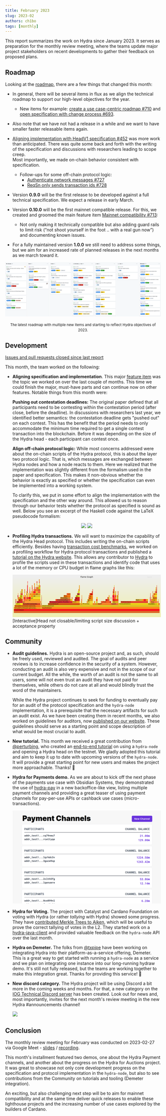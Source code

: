 ```yaml
---
title: February 2023
slug: 2023-02
authors: ch1bo
tags: [monthly]
---
```


This report summarizes the work on Hydra since January 2023. It serves as
preparation for the monthly review meeting, where the teams update major project
stakeholders on recent developments to gather their feedback on proposed plans.

## Roadmap

Looking at the [roadmap](https://github.com/orgs/input-output-hk/projects/21),
there are a few things that changed this month:

- In general, there will be several items in flux as we align the technical
  roadmap to support our high-level objectives for the year.

  + New items for example: [create a use case-centric roadmap
  #710](https://github.com/input-output-hk/hydra/issues/710) and [open
  specification with change process
  #693](https://github.com/input-output-hk/hydra/issues/693).

- Also note that we have not had a release in a while and we want to have
  smaller faster releasable items again.

- [Aligning implementation with HeadV1 specification
  #452](https://github.com/input-output-hk/hydra/issues/452) was more work than
  anticipated. There was quite some back and forth with the writing of the
  specification and discussions with researchers leading to scope creep.  
  Most importantly, we made on-chain behavior consistent with specification.
  + Follow-ups for some off-chain protocol logic:
    - [Authenticate network messages
      #727](https://github.com/input-output-hk/hydra/issues/727)
    - [ReqSn only sends transaction ids
      #728](https://github.com/input-output-hk/hydra/issues/728)
  
- Version **0.9.0** will be the first release to be developed against a full
  technical specification. We expect a release in early March.

- Version **0.10.0** will be the first mainnet compatible release. For this, we
  created and groomed the main feature item [Mainnet compatibility
  #713](https://github.com/input-output-hk/hydra/issues/713):
  - Not only making it technically compatible but also adding guard rails to
    limit risk (“not shoot yourself in the foot .. with a real gun now”) and
    documenting known issues.

- For a fully maintained version **1.0.0** we still need to address some things,
  but we aim for an increased rate of planned releases in the next months as we
  march toward it.
  
![](./img/2023-02-roadmap.png) <small><center> The latest roadmap with multiple
new items and starting to reflect Hydra objectives of 2023.</center></small>

## Development

[Issues and pull requests closed since last
report](https://github.com/input-output-hk/hydra/issues?q=is%3Aclosed+sort%3Aupdated-desc+closed%3A2023-01-24..2023-02-28)

This month, the team worked on the following:
  
- **Aligning specification and implementation**. This major [feature
  item](https://github.com/input-output-hk/hydra/issues/452) was the topic we
  worked on over the last couple of months. This time we could finish the major,
  must-have parts and can continue now on other features. Notable things from
  this month were:
  
  **Pushing out contestation deadlines:** The original paper defined that all
  participants need to be contesting within the contestation period (after
  close, before the deadline). In discussions with researchers last year, we
  identified better semantics: the contestation deadline gets "pushed out" on
  each contest. This has the benefit that the period needs to only accommodate
  the minimum time required to get a single contest transaction into the
  blockchain. Before it was depending on the size of the Hydra head - each
  participant can contest once.
  
  **Align off-chain protocol logic:** While most concerns addressed were about
  the on-chain scripts of the Hydra protocol, this is about the layer two
  protocol logic. That is, which messages are exchanged between Hydra nodes and
  how a node reacts to them. Here we realized that the implementation was
  slightly different from the formalism used in the paper and specification.
  This makes it non-obvious whether the behavior is exactly as specified or
  whether the specification can even be implemented into a working system.
  
  To clarify this, we put in some effort to align the implementation with the
  specification and the other way around. This allowed us to reason through our
  behavior tests whether the protocol as specified is sound as well. Below you
  see an excerpt of the Haskell code against the LaTeX pseudocode formalism:
  
  <center> <img src={require("./img/2023-02-logic-haskell.png").default}
    style={{width: 310}} /> <img
    src={require("./img/2023-02-logic-latex.png").default} style={{width: 250}}
    /> </center>
 
- **Profiling Hydra transactions.** We will want to maximize the capability of
  the Hydra Head protocol. This includes writing the on-chain scripts
  efficiently. Besides having [transaction cost
  benchmarks](https://hydra.family/head-protocol/benchmarks/transaction-cost/),
  we worked on a profiling workflow for Hydra protocol transactions and
  published a [tutorial on the Hydra
  website](https://hydra.family/head-protocol/benchmarks/profiling). This allows
  any contributor to [Hydra](https://github.com/input-output-hk/hydra) to
  profile the scripts used in these transactions and identify code that uses a
  lot of the memory or CPU budget in flame graphs like this:
  
  ![](../benchmarks/profile-mem.svg) [Interactive]Head not closable/limiting
  script size discussion + acceptance property

## Community

- **Audit guidelines.** Hydra is an open-source project and, as such, should be
  freely used, reviewed and audited. The goal of audits and peer reviews is to
  increase confidence in the security of a system. However, conducting an audit
  is also very expensive and not in the scope of our current budget. All the
  while, the worth of an audit is not the same to all users, some will not even
  trust an audit they have not paid for themselves, while others do not care at
  all and would blindly trust the word of the maintainers.
  
  While the Hydra project continues to seek for funding to eventually pay for an
  audit of the protocol specification and the `hydra-node` implementation, it is
  a prerequisite that the necessary artifacts for such an audit exist. As we
  have been creating them in recent months, we also worked on guidelines for
  auditors, now [published on our
  website](https://hydra.family/head-protocol/audit-guidelines/). These
  guidelines should serve as a starting point and scope description of what
  would be most crucial to audit.

- **New tutorial.** This month we received a great contribution from
  [@perturbing](https://github.com/perturbing/), who created an [end-to-end
  tutorial](https://hydra.family/head-protocol/docs/tutorial/) on using a
  `hydra-node` and opening a Hydra head on the testnet. We gladly adopted this
  tutorial and aim to keep it up to date with upcoming versions of the
  `hydra-node`. It will provide a great starting point for new users and makes
  the project more approachable. Thanks! :green_heart:

- **Hydra for Payments demo.** As we are about to kick off the next phase of the
  payments use case with Obsidian Systems, they demonstrated the use of
  [hydra-pay](https://github.com/obsidiansystems/hydra-pay) in a new
  backoffice-like view, listing multiple payment channels and providing a great
  teaser of using payment channels for pay-per-use APIs or cashback use cases
  (micro-transactions).

  ![](./img/2023-02-payment-channels.png)

- **Hydra for Voting.** The project with Catalyst and Cardano Foundation on
  voting with Hydra (or rather *tallying* with Hydra) showed some progress. They
  have [contributed Merkle Trees to
  Aiken](https://github.com/aiken-lang/trees/pull/1), which will be useful to
  prove the correct tallying of votes in the L2. They started work on a
  [hydra-java-client](https://github.com/cardano-foundation/hydra-java-client)
  and provided valuable feedback on the `hydra-node` API over the last month.

- **Hydra on Demeter.** The folks from [@txpipe](https://github.com/txpipe) have
  been working on integrating Hydra into their platform-as-a-service offering,
  Demeter. This is a great way to get started with running a `hydra-node` as a
  service and we plan on integrating one instance into our long-running hydraw
  demo. It's still not fully released, but the teams are working together to
  make this integration great. Thanks for providing this service! :green_heart:
  
- **New discord category.** The Hydra project will be using Discord a bit more
  in the coming weeks and months. For that, a new category on the [IOG Technical
  Discord server](https://discord.gg/Bwdy2jNdm2) has been created. Look out for
  news and, most importantly, invites for the next month's review meeting in the
  new Hydra #announcements channel!
  
  <div style={{display: 'flex'}}> <img
    src={require("./img/2023-02-discord.png").default} style={{width: 300,
    margin: '0 auto'}} /> </div>

## Conclusion

The monthly review meeting for February was conducted on 2023-02-27 via Google
Meet -
[slides](https://docs.google.com/presentation/d/1FjLvlLS4Qh6dwuULFJxielvemDGi-xiWZ2o6wysJk7U/edit#slide=id.g1f87a7454a5_0_1392)
/
[recording](https://drive.google.com/file/d/15l5F5NJNO1aC4X8HdQUDsg_dKMgVCO-J/view?usp=sharing).

This month's installment featured two demos, one about the Hydra Payment
channels, and another about the progress on the Hydra for Auctions project. It
was great to showcase not only core development progress on the specification
and protocol implementation in the `hydra-node`, but also to see contributions
from the Community on tutorials and tooling (Demeter integration).

An exciting, but also challenging next step will be to aim for mainnet
compatibility and at the same time deliver quick releases to enable these
lighthouse projects and the increasing number of use cases explored by the
builders of Cardano.
